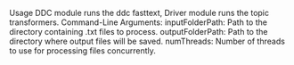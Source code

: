 Usage
DDC module runs the ddc fasttext, Driver module runs the topic transformers.
Command-Line Arguments: <inputFolderPath> <outputFolderPath> <numThreads>
inputFolderPath: Path to the directory containing .txt files to process.
outputFolderPath: Path to the directory where output files will be saved.
numThreads: Number of threads to use for processing files concurrently.
